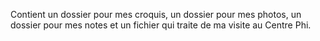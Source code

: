 Contient un dossier pour mes croquis, un dossier pour mes photos, un dossier pour mes notes et un fichier qui traite de ma visite au Centre Phi.
